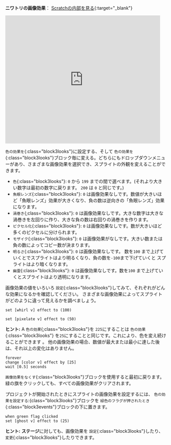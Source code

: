 **ニワトリの画像効果**： [Scratchの内部を見る](https://scratch.mit.edu/projects/435730522/editor){:target="_blank"}

<div class="scratch-preview">
  <iframe allowtransparency="true" width="485" height="402" src="https://scratch.mit.edu/projects/embed/435730522/?autostart=false" frameborder="0"></iframe>
</div>

`色の効果を`{:class="block3looks"}に設定する、そして `色の効果を`{:class="block3looks"}ブロック毎に変える。どちらにもドロップダウンメニューがあり、さまざまな画像効果を選択でき、スプライトの外観を変えることができます。

+ `色`{:class="block3looks"}: `0` から `199` までの間で選べます。(それより大きい数字は最初の数字に戻ります。 `200` は `0` と同じです。)
+ `魚眼レンズ`{:class="block3looks"}: `0` は画像効果なしです。数値が大きいほど「魚眼レンズ」効果が大きくなり、負の数は逆向きの「魚眼レンズ」効果になります。
+ `渦巻き`{;class="block3looks"}: `0` は画像効果なしです。大きな数字は大きな渦巻きを左回りに作り、大きな負の数は右回りの渦巻きを作ります。
+ `ピクセル化`{:class="block3looks"}: `0` は画像効果なしです。数が大きいほど多くのピクセルに分けられます。
+ `モザイク`{:class="block3looks"}: `0` は画像効果がなしです。大きい数または負の数によってコピー数が決まります。
+ `明るさ`{:class="block3looks"}: `0` は画像効果なしです。 数を`100` まで上げていくとでスプライトはより明るくなり、負の数を`-100`まで下げていくと スプライトはより暗くなります。
+ `幽霊`{:class="block3looks"}: `0` は画像効果なしです。数を`100` まで上げていくとスプライトはより透明になります。

画像効果の値をいろいろ `設定`{:class="block3looks"}してみて、それぞれがどんな効果になるかを確認してください。 さまざまな画像効果によってスプライトがどのように違って見えるかを調べましょう。

```blocks3
set [whirl v] effect to (100)

set [pixelate v] effect to (50)
```

**ヒント:** A `色の効果`{;class="block3looks"}を `225`にすることは `色の効果`{:clsss="block3looks"} を`25`にすることと同じです。これにより、色を変え続けることができます 。 他の画像効果の場合、数値が最大または最小に達した後は、それ以上の変化はありません。

```blocks3
forever
change [color v] effect by [25]
wait [0.5] seconds
```

`画像効果をなくす`{:class="block3looks"}ブロックを使用すると最初に戻ります。 緑の旗をクリックしても、すべての画像効果がクリアされます。

プロジェクトが開始されたときにスプライトの画像効果を設定するには、 `色の効果を設定する`:{class="block3looks"}ブロックを `緑色のフラグが押されたとき`{:class="block3events"}ブロックの下に置きます。

```blocks3
when green flag clicked
set [ghost v] effect to (25)
```

**ヒント:** **ステージ**に対しても、画像効果を `設定`{:class="block3looks"}したり、 `変更`{:class="block3looks"}したりできます。
